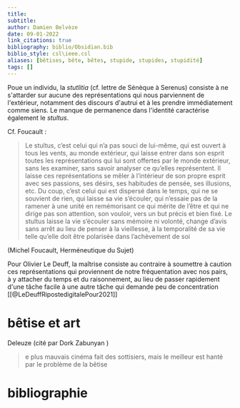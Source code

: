```yaml
---
title: 
subtitle:
author: Damien Belvèze
date: 09-01-2022
link_citations: true
bibliography: biblio/Obsidian.bib
biblio_style: csl\ieee.csl
aliases: [bêtises, bête, bêtes, stupide, stupides, stupidité]
tags: []
---
```


Poue un individu, la *stutlitia* (cf. lettre de Sénèque à Serenus) consiste à ne s'attarder sur aucune des représentations qui nous parviennent de l'extérieur, notamment des discours d'autrui et à les prendre immédiatement comme siens. Le manque de permanence dans l'identité caractérise également le *stultus*. 

Cf. Foucault : 

> Le stultus, c’est celui qui n’a pas souci de lui-même, qui est ouvert à tous les vents, au monde extérieur, qui laisse entrer dans son esprit toutes les représentations qui lui sont offertes par le monde extérieur, sans les examiner, sans savoir analyser ce qu’elles représentent. Il laisse ces représentations se mêler à l’intérieur de son propre esprit avec ses passions, ses désirs, ses habitudes de pensée, ses illusions, etc. Du coup, c’est celui qui est dispersé dans le temps, qui ne se souvient de rien, qui laisse sa vie s’écouler, qui n’essaie pas de la ramener à une unité en remémorisant ce qui mérite de l’être et qui ne dirige pas son attention, son vouloir, vers un but précis et bien fixé. Le stultus laisse la vie s’écouler sans mémoire ni volonté, change d’avis sans arrêt au lieu de penser à la vieillesse, à la temporalité de sa vie telle qu’elle doit être polarisée dans l’achèvement de soi

(Michel Foucault, Herméneutique du Sujet)

Pour Olivier Le Deuff, la maîtrise consiste au contraire à soumettre à caution ces représentations qui proviennent de notre fréquentation avec nos pairs, à y attacher du temps et du raisonnement, au lieu de passer rapidement d'une tâche facile à une autre tâche qui demande peu de concentration [[@LeDeuffRipostedigitalePour2021]]

# bêtise et art

Deleuze (cité par Dork Zabunyan )
>e plus mauvais cinéma fait des sottisiers, mais le meilleur est hanté par le problème de la bêtise


# bibliographie

